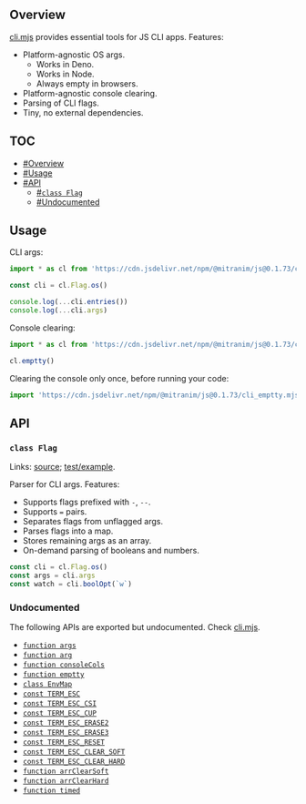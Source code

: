 ## Overview

[cli.mjs](../cli.mjs) provides essential tools for JS CLI apps. Features:

  * Platform-agnostic OS args.
    * Works in Deno.
    * Works in Node.
    * Always empty in browsers.
  * Platform-agnostic console clearing.
  * Parsing of CLI flags.
  * Tiny, no external dependencies.

## TOC

* [#Overview](#overview)
* [#Usage](#usage)
* [#API](#api)
  * [#`class Flag`](#class-flag)
  * [#Undocumented](#undocumented)

## Usage

CLI args:

```js
import * as cl from 'https://cdn.jsdelivr.net/npm/@mitranim/js@0.1.73/cli.mjs'

const cli = cl.Flag.os()

console.log(...cli.entries())
console.log(...cli.args)
```

Console clearing:

```js
import * as cl from 'https://cdn.jsdelivr.net/npm/@mitranim/js@0.1.73/cli.mjs'

cl.emptty()
```

Clearing the console only once, before running your code:

```js
import 'https://cdn.jsdelivr.net/npm/@mitranim/js@0.1.73/cli_emptty.mjs'
```

## API

### `class Flag`

Links: [source](../cli.mjs#L77); [test/example](../test/cli_test.mjs#L8).

Parser for CLI args. Features:

  * Supports flags prefixed with `-`, `--`.
  * Supports `=` pairs.
  * Separates flags from unflagged args.
  * Parses flags into a map.
  * Stores remaining args as an array.
  * On-demand parsing of booleans and numbers.

```js
const cli = cl.Flag.os()
const args = cli.args
const watch = cli.boolOpt(`w`)
```

### Undocumented

The following APIs are exported but undocumented. Check [cli.mjs](../cli.mjs).

  * [`function args`](../cli.mjs#L6)
  * [`function arg`](../cli.mjs#L11)
  * [`function consoleCols`](../cli.mjs#L13)
  * [`function emptty`](../cli.mjs#L36)
  * [`class EnvMap`](../cli.mjs#L144)
  * [`const TERM_ESC`](../cli.mjs#L178)
  * [`const TERM_ESC_CSI`](../cli.mjs#L181)
  * [`const TERM_ESC_CUP`](../cli.mjs#L184)
  * [`const TERM_ESC_ERASE2`](../cli.mjs#L188)
  * [`const TERM_ESC_ERASE3`](../cli.mjs#L192)
  * [`const TERM_ESC_RESET`](../cli.mjs#L196)
  * [`const TERM_ESC_CLEAR_SOFT`](../cli.mjs#L200)
  * [`const TERM_ESC_CLEAR_HARD`](../cli.mjs#L203)
  * [`function arrClearSoft`](../cli.mjs#L206)
  * [`function arrClearHard`](../cli.mjs#L211)
  * [`function timed`](../cli.mjs#L215)
